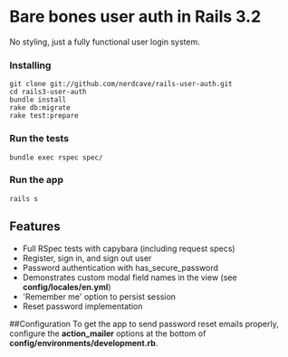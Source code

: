 # Bare bones user auth in Rails 3.2
No styling, just a fully functional user login system.

### Installing

	git clone git://github.com/nerdcave/rails-user-auth.git
	cd rails3-user-auth
	bundle install
	rake db:migrate
	rake test:prepare

### Run the tests

	bundle exec rspec spec/

### Run the app

	rails s

## Features
* Full RSpec tests with capybara (including request specs)
* Register, sign in, and sign out user
* Password authentication with has_secure_password
* Demonstrates custom modal field names in the view (see **config/locales/en.yml**)
* 'Remember me' option to persist session
* Reset password implementation

##Configuration
To get the app to send password reset emails properly, configure the **action_mailer** options at the bottom of **config/environments/development.rb**.